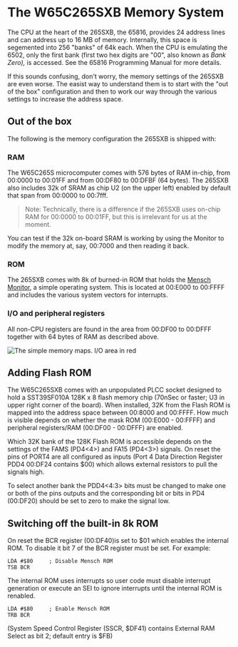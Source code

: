 # The W65C265SXB Memory System

The CPU at the heart of the 265SXB, the 65816, provides 24 address lines and can
address up to 16 MB of memory. Internally, this space is segemented into 256
"banks" of 64k each. When the CPU is emulating the 6502, only the first bank
(first two hex digits are "00", also known as _Bank Zero),_ is accessed. See the
65816 Programming Manual for more details.

If this sounds confusing, don't worry, the memory settings of the 265SXB are
even worse. The easist way to understand them is to start with the "out of the
box" configuration and then to work our way through the various settings to
increase the address space. 

## Out of the box

The following is the memory configuration the 265SXB is shipped with:

### RAM

The W65C265S microcomputer comes with 576 bytes of RAM in-chip, from 00:0000 to
00:01FF and from 00:DF80 to 00:DFBF (64 bytes). The 265SXB also includes 32k of
SRAM as chip U2 (on the upper left) enabled by default that span from 00:0000 to
00:7fff.

> Note: Technically, there is a difference if the 265SXB uses on-chip RAM for
> 00:0000 to 00:01FF, but this is irrelevant for us at the moment.

You can test if the 32k on-board SRAM is working by using the Monitor to modify
the memory at, say, 00:7000 and then reading it back. 


### ROM 

The 265SXB comes with 8k of burned-in ROM that holds the [Mensch
Monitor](https://github.com/scotws/265SXB-Guide/blob/master/monitor.md), a
simple operating system. This is located at 00:E000 to 00:FFFF and includes the
various system vectors for interrupts. 


### I/O and peripheral registers

All non-CPU registers are found in the area from 00:DF00 to 00:DFFF together
with 64 bytes of RAM as described above. 

![The simple memory maps. I/O area in
red](https://github.com/scotws/265SXB-Guide/blob/master/Images/W65C256SXB%20Memory.png)


## Adding Flash ROM

The W65C265SXB comes with an unpopulated PLCC socket designed to hold a
SST39SF010A 128K x 8 flash memory chip (70nSec or faster; U3 in upper right
corner of the board). When installed, 32K from the Flash ROM is mapped into the
address space between 00:8000 and 00:FFFF. How much is visible depends on
whether the mask ROM (00:E000 - 00:FFFF) and peripheral registers/RAM
(00:DF00 - 00:DFFF) are enabled.

Which 32K bank of the 128K Flash ROM is accessible depends on the settings
of the FAMS (PD4<4>) and FA15 (PD4<3>) signals. On reset the pins of PORT4
are all configured as inputs (Port 4 Data Direction Register PDD4 00:DF24
contains $00) which allows external resistors to pull the signals high.

To select another bank the PDD4<4:3> bits must be changed to make one or
both of the pins outputs and the corresponding bit or bits in PD4 (00:DF20)
should be set to zero to make the signal low.


## Switching off the built-in 8k ROM 

On reset the BCR register (00:DF40)is set to $01 which enables the internal
ROM. To disable it bit 7 of the BCR register must be set. For example: 
```
LDA #$80     ; Disable Mensch ROM
TSB BCR
```
The internal ROM uses interrupts so user code must disable interrupt
generation or execute an SEI to ignore interrupts until the internal ROM is
renabled.
```
LDA #$80     ; Enable Mensch ROM
TRB BCR
```

(System Speed Control Register (SSCR, $DF41) contains External RAM Select as bit
2; default entry is $FB)
